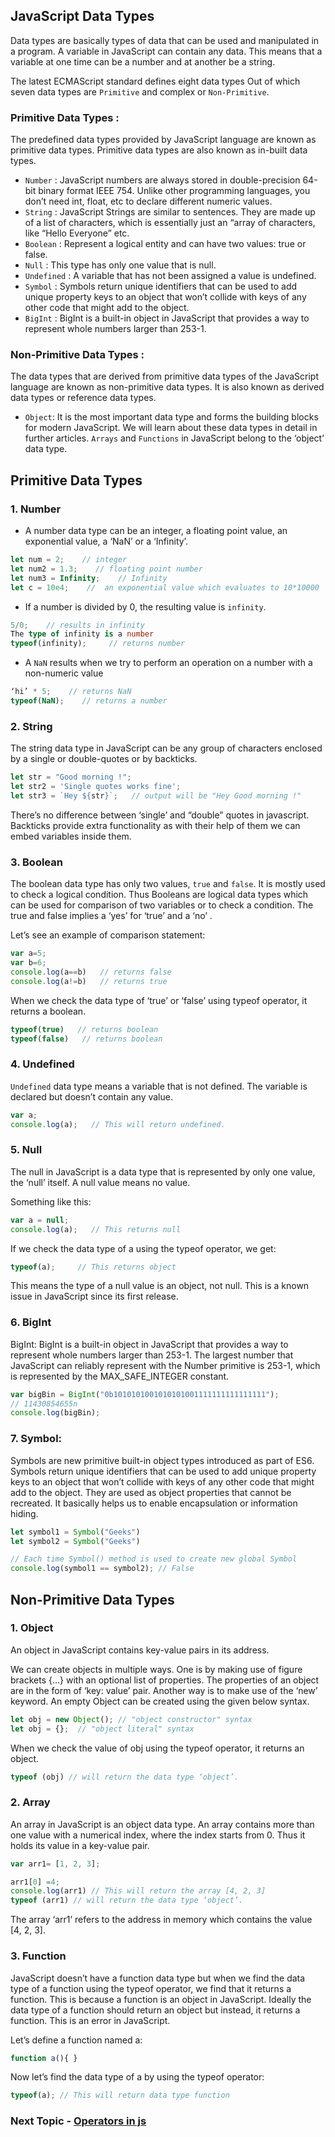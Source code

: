 ## JavaScript Data Types

Data types are basically types of data that can be used and manipulated in a program. A variable in JavaScript can contain any data. This means that a variable at one time can be a number and at another be a string.

The latest ECMAScript standard defines eight data types Out of which seven data types are `Primitive` and complex or `Non-Primitive`.

### Primitive Data Types :

The predefined data types provided by JavaScript language are known as primitive data types. Primitive data types are also known as in-built data types.

- `Number` : JavaScript numbers are always stored in double-precision 64-bit binary format IEEE 754. Unlike other programming languages, you don’t need int, float, etc to declare different numeric values.
- `String` : JavaScript Strings are similar to sentences. They are made up of a list of characters, which is essentially just an “array of characters, like “Hello Everyone” etc.
- `Boolean` : Represent a logical entity and can have two values: true or false.
- `Null` : This type has only one value that is null.
- `Undefined` : A variable that has not been assigned a value is undefined.
- `Symbol` : Symbols return unique identifiers that can be used to add unique property keys to an object that won’t collide with keys of any other code that might add to the object.
- `BigInt` : BigInt is a built-in object in JavaScript that provides a way to represent whole numbers larger than 253-1.

### Non-Primitive Data Types :

The data types that are derived from primitive data types of the JavaScript language are known as non-primitive data types. It is also known as derived data types or reference data types.

- `Object`: It is the most important data type and forms the building blocks for modern JavaScript. We will learn about these data types in detail in further articles. `Arrays` and `Functions` in JavaScript belong to the ‘object’ data type.

## Primitive Data Types

### 1. Number

- A number data type can be an integer, a floating point value, an exponential value, a ‘NaN’ or a ‘Infinity’.

```ts
let num = 2;    // integer
let num2 = 1.3;    // floating point number
let num3 = Infinity;    // Infinity
let c = 10e4;    //  an exponential value which evaluates to 10*10000
```

- If a number is divided by 0, the resulting value is `infinity`.

```ts
5/0;    // results in infinity
The type of infinity is a number
typeof(infinity);     // returns number
```

- A `NaN` results when we try to perform an operation on a number with a non-numeric value

```ts
‘hi’ * 5;    // returns NaN
typeof(NaN);    // returns a number
```

### 2. String

The string data type in JavaScript can be any group of characters enclosed by a single or double-quotes or by backticks.

```ts
let str = "Good morning !";
let str2 = 'Single quotes works fine';
let str3 = `Hey ${str}`;   // output will be "Hey Good morning !"
```

There’s no difference between ‘single’ and “double” quotes in javascript. Backticks provide extra functionality as with their help of them we can embed variables inside them.

### 3. Boolean

The boolean data type has only two values, `true` and `false`. It is mostly used to check a logical condition. Thus Booleans are logical data types which can be used for comparison of two variables or to check a condition. The true and false implies a ‘yes’ for ‘true’ and a ‘no’ .

Let’s see an example of comparison statement:

```ts
var a=5;
var b=6;
console.log(a==b)   // returns false
console.log(a!=b)   // returns true
```

When we check the data type of ‘true’ or ‘false’ using typeof operator, it returns a boolean.

```ts
typeof(true)   // returns boolean
typeof(false)   // returns boolean
```

### 4. Undefined

`Undefined` data type means a variable that is not defined. The variable is declared but doesn’t contain any value.

```ts
var a;
console.log(a);   // This will return undefined.
```

### 5. Null

The null in JavaScript is a data type that is represented by only one value, the ‘null’ itself. A null value means no value.

Something like this:

```ts
var a = null;
console.log(a);   // This returns null
```

If we check the data type of a using the typeof operator, we get:

```ts
typeof(a);     // This returns object
```

This means the type of a null value is an object, not null. This is a known issue in JavaScript since its first release.

### 6. BigInt

BigInt: BigInt is a built-in object in JavaScript that provides a way to represent whole numbers larger than 253-1. The largest number that JavaScript can reliably represent with the Number primitive is 253-1, which is represented by the MAX_SAFE_INTEGER constant.

```ts
var bigBin = BigInt("0b1010101001010101001111111111111111");
// 11430854655n
console.log(bigBin);
```

### 7. Symbol:

Symbols are new primitive built-in object types introduced as part of ES6. Symbols return unique identifiers that can be used to add unique property keys to an object that won’t collide with keys of any other code that might add to the object. They are used as object properties that cannot be recreated. It basically helps us to enable encapsulation or information hiding.

```ts
let symbol1 = Symbol("Geeks")
let symbol2 = Symbol("Geeks")

// Each time Symbol() method is used to create new global Symbol
console.log(symbol1 == symbol2); // False
```

## Non-Primitive Data Types

### 1. Object

An object in JavaScript contains key-value pairs in its address.

We can create objects in multiple ways. One is by making use of figure brackets {…} with an optional list of properties. The properties of an object are in the form of ‘key: value’ pair. Another way is to make use of the ‘new’ keyword. An empty Object can be created using the given below syntax.

```ts
let obj = new Object(); // "object constructor" syntax
let obj = {};  // "object literal" syntax
```

When we check the value of obj using the typeof operator, it returns an object.

```ts
typeof (obj) // will return the data type ‘object’.
```

### 2. Array

An array in JavaScript is an object data type. An array contains more than one value with a numerical index, where the index starts from 0. Thus it holds its value in a key-value pair.

```ts
var arr1= [1, 2, 3];
```

```ts
arr1[0] =4;
console.log(arr1) // This will return the array [4, 2, 3]
typeof (arr1) // will return the data type ‘object’.
```

The array ‘arr1’ refers to the address in memory which contains the value [4, 2, 3].

### 3. Function

JavaScript doesn’t have a function data type but when we find the data type of a function using the typeof operator, we find that it returns a function. This is because a function is an object in JavaScript. Ideally the data type of a function should return an object but instead, it returns a function. This is an error in JavaScript.

Let’s define a function named a:

```ts
function a(){ }
```

Now let’s find the data type of a by using the typeof operator:

```ts
typeof(a); // This will return data type function
```

### Next Topic - [Operators in js](https://github.com/piyush-agrawal6/Javascript-Interview-Questions/blob/master/b-DataTypes/2-Operators.md)

